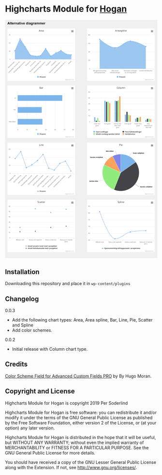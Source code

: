 # Highcharts Module for [Hogan](https://github.com/dekodeinteraktiv/hogan-core)


<img src="assets/img/grafer.png">

## Installation
Downloading this repository and place it in `wp-content/plugins`

## Changelog

0.0.3

* Add the following chart types: Area, Area spline, Bar, Line, Pie, Scatter and Spline
* Add color schemes.

0.0.2

* Initial release with Column chart type.


## Credits

[Color Scheme Field for Advanced Custom Fields PRO](https://wordpress.org/plugins/color-scheme-field-for-advanced-custom-fields-pro/) by By Hugo Moran.

## Copyright and License

Highcharts Module for Hogan is copyright 2019 Per Soderlind

Highcharts Module for Hogan is free software: you can redistribute it and/or modify it under the terms of the GNU General Public License as published by the Free Software Foundation, either version 2 of the License, or (at your option) any later version.

Highcharts Module for Hogan is distributed in the hope that it will be useful, but WITHOUT ANY WARRANTY; without even the implied warranty of MERCHANTABILITY or FITNESS FOR A PARTICULAR PURPOSE. See the GNU General Public License for more details.

You should have received a copy of the GNU Lesser General Public License along with the Extension. If not, see http://www.gnu.org/licenses/.
